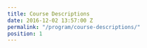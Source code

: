 ```yaml
---
title: Course Descriptions
date: 2016-12-02 13:57:00 Z
permalink: "/program/course-descriptions/"
position: 1
---
```


